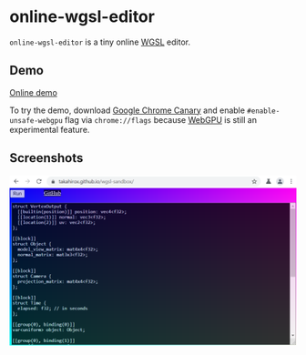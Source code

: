 # online-wgsl-editor

`online-wgsl-editor` is a tiny online [WGSL](https://www.w3.org/TR/WGSL/) editor.

## Demo

[Online demo](https://takahirox.github.io/wgsl-sandbox/)

To try the demo, download [Google Chrome Canary](https://www.google.com/chrome/canary/) and enable `#enable-unsafe-webgpu` flag via `chrome://flags` because [WebGPU](https://www.w3.org/TR/webgpu) is still an experimental feature.

## Screenshots

<img src="./screenshots/screenshot.png" width="640">
